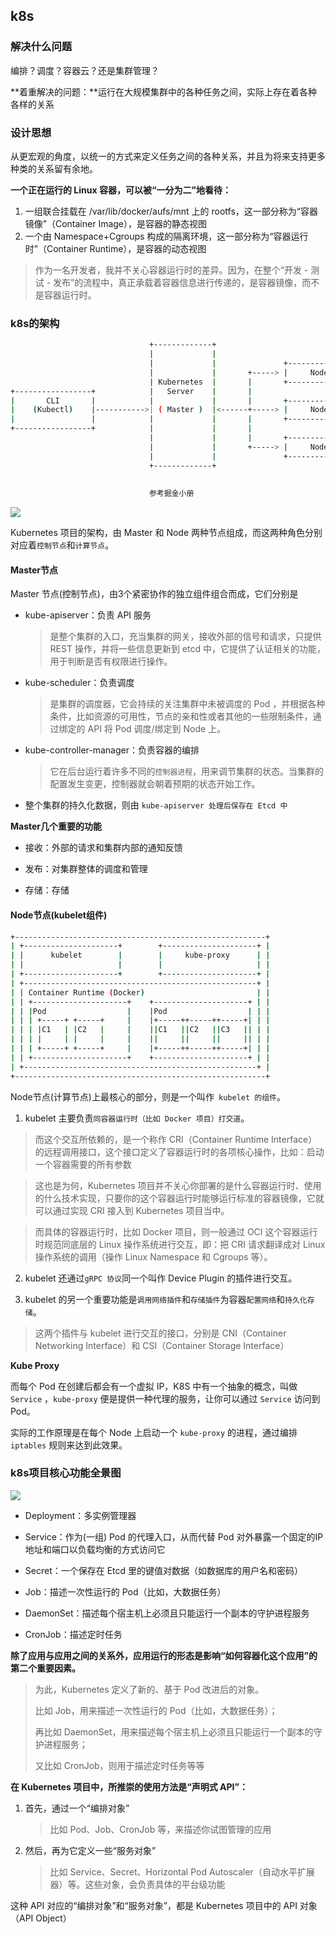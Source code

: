 ## k8s

### 解决什么问题

编排？调度？容器云？还是集群管理？



**着重解决的问题：**运行在大规模集群中的各种任务之间，实际上存在着各种各样的关系



### 设计思想

从更宏观的角度，以统一的方式来定义任务之间的各种关系，并且为将来支持更多种类的关系留有余地。



**一个正在运行的 Linux 容器，可以被“一分为二”地看待：**

1. 一组联合挂载在 /var/lib/docker/aufs/mnt 上的 rootfs，这一部分称为“容器镜像”（Container Image），是容器的静态视图
2. 一个由 Namespace+Cgroups 构成的隔离环境，这一部分称为“容器运行时”（Container Runtime），是容器的动态视图

> 作为一名开发者，我并不关心容器运行时的差异。因为，在整个“开发 - 测试 - 发布”的流程中，真正承载着容器信息进行传递的，是容器镜像，而不是容器运行时。



### k8s的架构



```bash
                               +-------------+                              
                               |             |                              
                               |             |               +---------------+
                               |             |       +-----> |     Node 1    |
                               | Kubernetes  |       |       +---------------+
+-----------------+            |   Server    |       |                      
|       CLI       |            |             |       |       +---------------+
|    (Kubectl)    |----------->| ( Master )  |<------+-----> |     Node 2    |
|                 |            |             |       |       +---------------+
+-----------------+            |             |       |       
                               |             |       |       +---------------+
                               |             |       +-----> |     Node 3    |
                               |             |               +---------------+
                               +-------------+     
                               
                               
                               参考掘金小册
```



![](https://gitee.com/sinkhaha/picture/raw/master/img/CICD/F04773ED-3CB1-4057-BE04-A88CE572E024.png)

Kubernetes 项目的架构，由 Master 和 Node 两种节点组成，而这两种角色分别对应着`控制节点`和`计算节点`。



#### Master节点

Master 节点(控制节点)，由3个紧密协作的独立组件组合而成，它们分别是

* kube-apiserver：负责 API 服务

  > 是整个集群的入口，充当集群的网关，接收外部的信号和请求，只提供 REST 操作，并将一些信息更新到 etcd 中，它提供了认证相关的功能，用于判断是否有权限进行操作。

* kube-scheduler：负责调度

  > 是集群的调度器，它会持续的关注集群中未被调度的 Pod ，并根据各种条件，比如资源的可用性，节点的亲和性或者其他的一些限制条件，通过绑定的 API 将 Pod 调度/绑定到 Node 上。

* kube-controller-manager：负责容器的编排

  > 它在后台运行着许多不同的`控制器进程`，用来调节集群的状态。当集群的配置发生变更，控制器就会朝着预期的状态开始工作。

* 整个集群的持久化数据，则由 `kube-apiserver 处理后保存在 Etcd 中`



**Master几个重要的功能**

- 接收：外部的请求和集群内部的通知反馈

- 发布：对集群整体的调度和管理

- 存储：存储

  

#### Node节点(kubelet组件)

```bash
+--------------------------------------------------------+       
| +---------------------+        +---------------------+ |       
| |      kubelet        |        |     kube-proxy      | |       
| |                     |        |                     | |       
| +---------------------+        +---------------------+ |       
| +----------------------------------------------------+ |       
| | Container Runtime (Docker)                         | |       
| | +---------------------+    +---------------------+ | |       
| | |Pod                  |    |Pod                  | | |       
| | | +-----+ +-----+     |    |+-----++-----++-----+| | |       
| | | |C1   | |C2   |     |    ||C1   ||C2   ||C3   || | |       
| | | |     | |     |     |    ||     ||     ||     || | |       
| | | +-----+ +-----+     |    |+-----++-----++-----+| | |       
| | +---------------------+    +---------------------+ | |       
| +----------------------------------------------------+ |       
+--------------------------------------------------------+  
```

Node节点(计算节点)上最核心的部分，则是一个叫作` kubelet 的组件`。



1. kubelet 主要负责`同容器运行时（比如 Docker 项目）打交道`。

> 而这个交互所依赖的，是一个称作 CRI（Container Runtime Interface）的远程调用接口，这个接口定义了容器运行时的各项核心操作，比如：启动一个容器需要的所有参数

>这也是为何，Kubernetes 项目并不关心你部署的是什么容器运行时、使用的什么技术实现，只要你的这个容器运行时能够运行标准的容器镜像，它就可以通过实现 CRI 接入到 Kubernetes 项目当中。

> 而具体的容器运行时，比如 Docker 项目，则一般通过 OCI 这个容器运行时规范同底层的 Linux 操作系统进行交互，即：把 CRI 请求翻译成对 Linux 操作系统的调用（操作 Linux Namespace 和 Cgroups 等）。

2. kubelet 还通过`gRPC 协议`同一个叫作 Device Plugin 的插件进行交互。

3. kubelet 的另一个重要功能是`调用网络插件`和`存储插件`为容器`配置网络`和`持久化存储`。

> 这两个插件与 kubelet 进行交互的接口，分别是 CNI（Container Networking Interface）和 CSI（Container Storage Interface）



**Kube Proxy**

而每个 Pod 在创建后都会有一个虚拟 IP，K8S 中有一个抽象的概念，叫做 `Service` ，`kube-proxy` 便是提供一种代理的服务，让你可以通过 `Service` 访问到 Pod。



实际的工作原理是在每个 Node 上启动一个 `kube-proxy` 的进程，通过编排 `iptables` 规则来达到此效果。



### k8s项目核心功能全景图

![](https://gitee.com/sinkhaha/picture/raw/master/img/CICD/91110BC1-9B5B-495C-A9EF-14F3250DBC1A.png)





* Deployment：多实例管理器

* Service：作为(一组) Pod 的代理入口，从而代替 Pod 对外暴露一个固定的IP地址和端口以负载均衡的方式访问它
* Secret：一个保存在 Etcd 里的键值对数据（如数据库的用户名和密码）
* Job：描述一次性运行的 Pod（比如，大数据任务）
* DaemonSet：描述每个宿主机上必须且只能运行一个副本的守护进程服务
* CronJob：描述定时任务



**除了应用与应用之间的关系外，应用运行的形态是影响“如何容器化这个应用”的第二个重要因素。**

> 为此，Kubernetes 定义了新的、基于 Pod 改进后的对象。
>
> 比如 Job，用来描述一次性运行的 Pod（比如，大数据任务）；
>
> 再比如 DaemonSet，用来描述每个宿主机上必须且只能运行一个副本的守护进程服务；
>
> 又比如 CronJob，则用于描述定时任务等等



**在 Kubernetes 项目中，所推崇的使用方法是“声明式 API”：**

1. 首先，通过一个“编排对象”

   > 比如 Pod、Job、CronJob 等，来描述你试图管理的应用

2. 然后，再为它定义一些“服务对象”

   > 比如 Service、Secret、Horizontal Pod Autoscaler（自动水平扩展器）等。这些对象，会负责具体的平台级功能

这种 API 对应的“编排对象”和“服务对象”，都是 Kubernetes 项目中的 API 对象（API Object）


